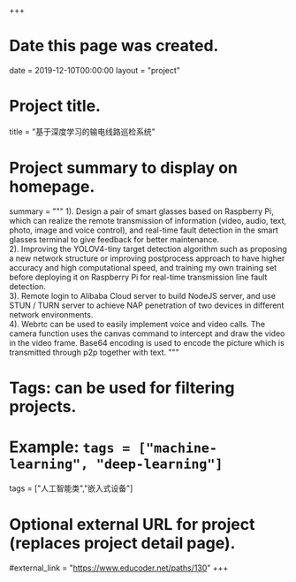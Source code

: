 +++
# Date this page was created.
date = 2019-12-10T00:00:00
layout = "project"

# Project title.
title = "基于深度学习的输电线路巡检系统"

# Project summary to display on homepage.
summary = """
 1).  Design a pair of smart glasses based on Raspberry Pi, which can realize the remote transmission of information (video, audio, text, photo, image and voice control), and real-time fault detection in the smart glasses terminal to give feedback for better maintenance.<br>
 2).  Improving the YOLOV4-tiny target detection algorithm such as proposing a new network structure or improving postprocess approach to have higher accuracy and high computational speed, and training my own training set before deploying it on Raspberry Pi for real-time transmission line fault detection.<br>
 3).  Remote login to Alibaba Cloud server to build NodeJS server, and use STUN / TURN server to achieve NAP penetration of two devices in different network environments.<br>
 4).  Webrtc can be used to easily implement voice and video calls. The camera function uses the canvas command to intercept and draw the video in the video frame. Base64 encoding is used to encode the picture which is transmitted through p2p together with text.
 """

# Tags: can be used for filtering projects.
# Example: `tags = ["machine-learning", "deep-learning"]`
tags = ["人工智能类","嵌入式设备"]

# Optional external URL for project (replaces project detail page).
#external_link = "https://www.educoder.net/paths/130"
+++
